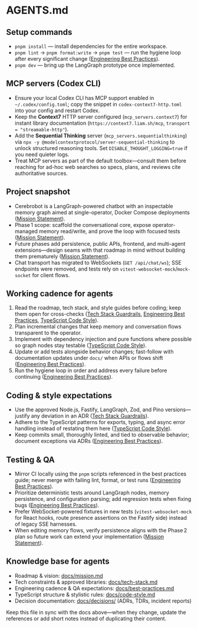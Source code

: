 # AGENTS.md

## Setup commands
- `pnpm install` — install dependencies for the entire workspace.
- `pnpm lint` → `pnpm format:write` → `pnpm test` — run the hygiene loop after every significant change ([Engineering Best Practices](docs/best-practices.md)).
- `pnpm dev` — bring up the LangGraph prototype once implemented.

## MCP servers (Codex CLI)
- Ensure your local Codex CLI has MCP support enabled in `~/.codex/config.toml`; copy the snippet in `codex-context7-http.toml` into your config and restart Codex.
- Keep the **Context7** HTTP server configured (`mcp_servers.context7`) for instant library documentation (`https://context7.liam.sh/mcp`, `transport = "streamable-http"`).
- Add the **Sequential Thinking** server (`mcp_servers.sequentialthinking`) via `npx -y @modelcontextprotocol/server-sequential-thinking` to unlock structured reasoning tools. Set `DISABLE_THOUGHT_LOGGING=true` if you need quieter logs.
- Treat MCP servers as part of the default toolbox—consult them before reaching for ad-hoc web searches so specs, plans, and reviews cite authoritative sources.

## Project snapshot
- Cerebrobot is a LangGraph-powered chatbot with an inspectable memory graph aimed at single-operator, Docker Compose deployments ([Mission Statement](docs/mission.md)).
- Phase 1 scope: scaffold the conversational core, expose operator-managed memory read/write, and prove the loop with focused tests ([Mission Statement](docs/mission.md)).
- Future phases add persistence, public APIs, frontend, and multi-agent extensions—design seams with that roadmap in mind without building them prematurely ([Mission Statement](docs/mission.md)).
- Chat transport has migrated to WebSockets (`GET /api/chat/ws`); SSE endpoints were removed, and tests rely on `vitest-websocket-mock`/`mock-socket` for client flows.

## Working cadence for agents
1. Read the roadmap, tech stack, and style guides before coding; keep them open for cross-checks ([Tech Stack Guardrails](docs/tech-stack.md), [Engineering Best Practices](docs/best-practices.md), [TypeScript Code Style](docs/code-style.md)).
2. Plan incremental changes that keep memory and conversation flows transparent to the operator.
3. Implement with dependency injection and pure functions where possible so graph nodes stay testable ([TypeScript Code Style](docs/code-style.md)).
4. Update or add tests alongside behavior changes; fast-follow with documentation updates under `docs/` when APIs or flows shift ([Engineering Best Practices](docs/best-practices.md)).
5. Run the hygiene loop in order and address every failure before continuing ([Engineering Best Practices](docs/best-practices.md)).

## Coding & style expectations
- Use the approved Node.js, Fastify, LangGraph, Zod, and Pino versions—justify any deviation in an ADR ([Tech Stack Guardrails](docs/tech-stack.md)).
- Adhere to the TypeScript patterns for exports, typing, and async error handling instead of restating them here ([TypeScript Code Style](docs/code-style.md)).
- Keep commits small, thoroughly linted, and tied to observable behavior; document exceptions via ADRs ([Engineering Best Practices](docs/best-practices.md)).

## Testing & QA
- Mirror CI locally using the `pnpm` scripts referenced in the best practices guide; never merge with failing lint, format, or test runs ([Engineering Best Practices](docs/best-practices.md)).
- Prioritize deterministic tests around LangGraph nodes, memory persistence, and configuration parsing; add regression tests when fixing bugs ([Engineering Best Practices](docs/best-practices.md)).
- Prefer WebSocket-powered fixtures in new tests (`vitest-websocket-mock` for React hooks, route presence assertions on the Fastify side) instead of legacy SSE harnesses.
- When editing memory flows, verify persistence aligns with the Phase 2 plan so future work can extend your implementation ([Mission Statement](docs/mission.md)).

## Knowledge base for agents
- Roadmap & vision: [docs/mission.md](docs/mission.md)
- Tech constraints & approved libraries: [docs/tech-stack.md](docs/tech-stack.md)
- Engineering cadence & QA expectations: [docs/best-practices.md](docs/best-practices.md)
- TypeScript structure & stylistic rules: [docs/code-style.md](docs/code-style.md)
- Decision documentation: [docs/decisions/](docs/decisions/) (ADRs, TDRs, incident reports)

Keep this file in sync with the docs above—when they change, update the references or add short notes instead of duplicating their content.
